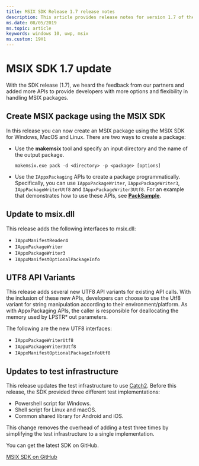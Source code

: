 ```yaml
---
title: MSIX SDK Release 1.7 release notes
description: This article provides release notes for version 1.7 of the MSIX SDK. This SDK is available on GitHub.
ms.date: 08/05/2019
ms.topic: article
keywords: windows 10, uwp, msix
ms.custom: 19H1
---
```


# MSIX SDK 1.7 update

With the SDK release (1.7), we heard the feedback from our partners and added more APIs to provide developers with more options and flexibility in handling MSIX packages.

## Create MSIX package using the MSIX SDK

In this release you can now create an MSIX package using the MSIX SDK for Windows, MacOS and Linux. There are two ways to create a package:

- Use the **makemsix** tool and specify an input directory and the name of the output package.

    ```console
    makemsix.exe pack -d <directory> -p <package> [options]
    ```
    
- Use the `IAppxPackaging` APIs to create a package programmatically. Specifically, you can use `IAppxPackageWriter`, `IAppxPackageWriter3`, `IAppPackageWriterUtf8` and `IAppxPackageWriter3Utf8`. For an example that demonstrates how to use these APIs, see [**PackSample**](https://github.com/microsoft/msix-packaging/tree/master/sample/PackSample). 

## Update to msix.dll

This release adds the following interfaces to msix.dll:

- `IAppxManifestReader4`
- `IAppxPackageWriter`
- `IAppxPackageWriter3`
- `IAppxManifestOptionalPackageInfo`

## UTF8 API Variants

This release adds several new UTF8 API variants for existing API calls. With the inclusion of these new APIs, developers can choose to use the Utf8 variant for string manipulation according to their environment/platform. As with AppxPackaging APIs, the caller is responsible for deallocating the memory used by LPSTR* out parameters.

The following are the new UTF8 interfaces:

- `IAppxPackageWriterUtf8`
- `IAppxPackageWriter3Utf8`
- `IAppxManifestOptionalPackageInfoUtf8`

## Updates to test infrastructure

This release updates the test infrastructure to use [Catch2](https://github.com/catchorg/Catch2). Before this release, the SDK provided three different test implementations:

- Powershell script for Windows.
- Shell script for Linux and macOS.
- Common shared library for Android and iOS.

This change removes the overhead of adding a test three times by simplifying the test infrastructure to a single implementation.

You can get the latest SDK on GitHub.

<div class="nextstepaction"><p><a class="x-hidden-focus" href="https://github.com/Microsoft/msix-packaging/tree/release_v1.7" data-linktype="external">MSIX SDK on GitHub</a></p></div>
